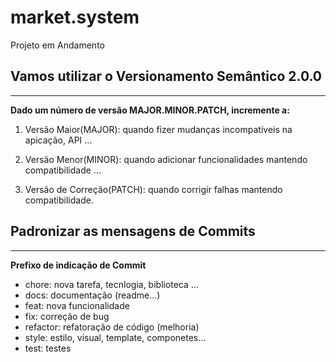 # market.system
Projeto em Andamento

## Vamos utilizar o Versionamento Semântico 2.0.0
___

**Dado um número de versão MAJOR.MINOR.PATCH, incremente a:**

1. Versão Maior(MAJOR): quando fizer mudanças incompatíveis na apicação, API ...

1. Versão Menor(MINOR): quando adicionar funcionalidades mantendo compatibilidade ...

1. Versão de Correção(PATCH): quando corrigir falhas mantendo compatibilidade.

## Padronizar as mensagens de Commits
___

**Prefixo de indicação de Commit**

- chore: nova tarefa, tecnlogia, biblioteca ... 
- docs: documentação (readme...)
- feat: nova funcionalidade
- fix: correção de bug
- refactor: refatoração de código (melhoria)
- style: estilo, visual, template, componetes...
- test: testes
